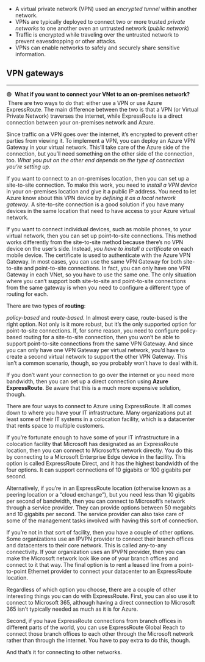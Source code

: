 
- A virtual private network (VPN) used an *encrypted tunnel* within another network.
- VPNs are typically deployed to connect two or more trusted *private networks* to one another oven an untrusted network (*public network*)
- Traffic is encrypted while traveling over the untrusted network to prevent eavesdropping or other attacks. 
- VPNs can enable networks to safely and securely share sensitive information.
## VPN gateways

---
🟢
 **What if you want to connect your VNet to an on-premises network?** 
 
 There are two ways to do that: either use a VPN or use Azure ExpressRoute. The main difference between the two is that a VPN (or Virtual Private Network) traverses the internet, while ExpressRoute is a direct connection between your on-premises network and Azure.

Since traffic on a VPN goes over the internet, it’s encrypted to prevent other parties from viewing it. To implement a VPN, you can deploy an Azure VPN Gateway in your virtual network. This’ll take care of the Azure side of the connection, but you’ll need something on the other side of the connection, too. *What you put on the other end depends on the type of connection you’re setting up.*

If you want to connect to an on-premises location, then you can set up a site-to-site connection. To make this work, you need to *install a VPN device* in your on-premises location and give it a public IP address. You need to let Azure know about this VPN device by *defining it as a local network gateway*. A site-to-site connection is a good solution if you have many devices in the same location that need to have access to your Azure virtual network.

If you want to connect individual devices, such as mobile phones, to your virtual network, then you can set up point-to-site connections. This method works differently from the site-to-site method because there’s no VPN device on the user’s side. Instead, *you have to install a certificate* on each mobile device. The certificate is used to authenticate with the Azure VPN Gateway. In most cases, you can use the same VPN Gateway for both site-to-site and point-to-site connections. In fact, you can only have one VPN Gateway in each VNet, so you have to use the same one. The only situation where you can’t support both site-to-site and point-to-site connections from the same gateway is when you need to configure a different type of routing for each.

There are two types of **routing**: 

*policy-based* and *route-based*. In almost every case, route-based is the right option. Not only is it more robust, but it’s the only supported option for point-to-site connections. If, for some reason, you need to configure policy-based routing for a site-to-site connection, then you won’t be able to support point-to-site connections from the same VPN Gateway. And since you can only have one VPN Gateway per virtual network, you’d have to create a second virtual network to support the other VPN Gateway. This isn’t a common scenario, though, so you probably won’t have to deal with it.

If you don’t want your connection to go over the internet or you need more bandwidth, then you can set up a direct connection using **Azure ExpressRoute**. Be aware that this is a much more expensive solution, though.

There are four ways to connect to Azure using ExpressRoute. It all comes down to where you have your IT infrastructure. Many organizations put at least some of their IT systems in a colocation facility, which is a datacenter that rents space to multiple customers.

If you’re fortunate enough to have some of your IT infrastructure in a colocation facility that Microsoft has designated as an ExpressRoute location, then you can connect to Microsoft’s network directly. You do this by connecting to a Microsoft Enterprise Edge device in the facility. This option is called ExpressRoute Direct, and it has the highest bandwidth of the four options. It can support connections of 10 gigabits or 100 gigabits per second.

Alternatively, if you’re in an ExpressRoute location (otherwise known as a peering location or a “cloud exchange”), but you need less than 10 gigabits per second of bandwidth, then you can connect to Microsoft’s network through a service provider. They can provide options between 50 megabits and 10 gigabits per second. The service provider can also take care of some of the management tasks involved with having this sort of connection.

If you’re not in that sort of facility, then you have a couple of other options. Some organizations use an IPVPN provider to connect their branch offices and datacenters to their core network. This is called any-to-any connectivity. If your organization uses an IPVPN provider, then you can make the Microsoft network look like one of your branch offices and connect to it that way. The final option is to rent a leased line from a point-to-point Ethernet provider to connect your datacenter to an ExpressRoute location.

Regardless of which option you choose, there are a couple of other interesting things you can do with ExpressRoute. First, you can also use it to connect to Microsoft 365, although having a direct connection to Microsoft 365 isn’t typically needed as much as it is for Azure.

Second, if you have ExpressRoute connections from branch offices in different parts of the world, you can use ExpressRoute Global Reach to connect those branch offices to each other through the Microsoft network rather than through the internet. You have to pay extra to do this, though.

And that’s it for connecting to other networks.